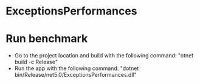 # ExceptionsPerformances

# Run benchmark  

  - Go to the project location and build with the following command: "otnet build -c Release"
  - Run the app with the following command: "dotnet bin/Release/net5.0/ExceptionsPerformances.dll"
